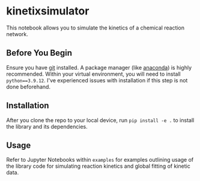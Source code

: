 # kinetixsimulator

This notebook allows you to simulate the kinetics of a chemical reaction network.

## Before You Begin

Ensure you have [git](https://git-scm.com/downloads) installed. A package manager (like [anaconda](https://docs.conda.io/projects/conda/en/latest/index.html)) is highly recommended. Within your virtual environment, you will need to install `python==3.9.12`. I've experienced issues with installation if this step is not done beforehand.

## Installation

After you clone the repo to your local device, run `pip install -e .` to install the library and its dependencies.

## Usage

Refer to Jupyter Notebooks within `examples` for examples outlining usage of the library code for simulating reaction kinetics and global fitting of kinetic data.